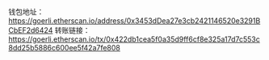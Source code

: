 钱包地址：https://goerli.etherscan.io/address/0x3453dDea27e3cb2421146520e3291BCbEF2d6424
转账链接：https://goerli.etherscan.io/tx/0x422db1cea5f0a35d9ff6cf8e325a17d7c553c8dd25b5886c600ee5f42a7fe808

